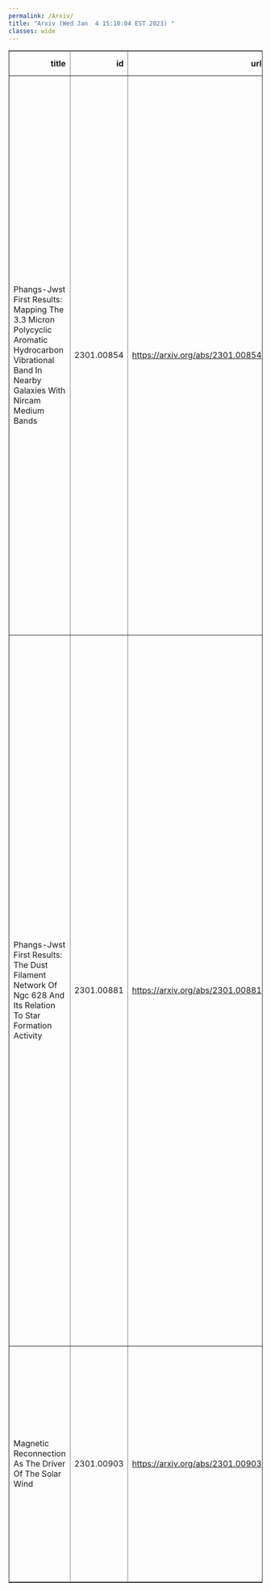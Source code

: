 ```yaml
---
permalink: /Arxiv/
title: "Arxiv (Wed Jan  4 15:10:04 EST 2023) "
classes: wide
---
```

<table border="1" class="dataframe">
  <thead>
    <tr style="text-align: right;">
      <th>title</th>
      <th>id</th>
      <th>url</th>
      <th>authors</th>
      <th>Local Authors</th>
    </tr>
  </thead>
  <tbody>
    <tr>
      <td>Phangs-Jwst First Results: Mapping The 3.3 Micron Polycyclic Aromatic   Hydrocarbon Vibrational Band In Nearby Galaxies With Nircam Medium Bands</td>
      <td>2301.00854</td>
      <td><a href="https://arxiv.org/abs/2301.00854" target="_blank">https://arxiv.org/abs/2301.00854</a></td>
      <td>Karin Sandstrom, Jérémy Chastenet, Jessica Sutter, Adam K. Leroy, Oleg V. Egorov, Thomas G. Williams, Alberto D. Bolatto, Médéric Boquien, Yixian Cao, Daniel A. Dale, Janice C. Lee, Erik Rosolowsky, Eva Schinnerer, Ashley. T. Barnes, Francesco Belfiore, F. Bigiel, Mélanie Chevance, Kathryn Grasha, Brent Groves, Hamid Hassani, Annie Hughes, Ralf S. Klessen, J. M. Diederik Kruijssen, Kirsten L. Larson, Daizhong Liu, Laura A. Lopez, Sharon E. Meidt, Eric J. Murphy, Mattia C. Sormani, David A. Thilker, Elizabeth J. Watkins</td>
      <td>Adam Leroy, Laura Lopez</td>
    </tr>
    <tr>
      <td>Phangs-Jwst First Results: The Dust Filament Network Of Ngc 628 And Its   Relation To Star Formation Activity</td>
      <td>2301.00881</td>
      <td><a href="https://arxiv.org/abs/2301.00881" target="_blank">https://arxiv.org/abs/2301.00881</a></td>
      <td>David A. Thilker, Janice C. Lee, Sinan Deger, Ashley T. Barnes, Frank Bigiel, Médéric Boquien, Yixian Cao, Mélanie Chevance, Daniel A. Dale, Oleg V. Egorov, Simon C. O. Glover, Kathryn Grasha, Jonathan D. Henshaw, Ralf S. Klessen, Eric Koch, J. M. Diederik Kruijssen, Adam K. Leroy, Ryan A. Lessing, Sharon E. Meidt, Francesca Pinna, Miguel Querejeta, Erik Rosolowsky, Karin M. Sandstrom, Eva Schinnerer, Rowan J. Smith, Elizabeth J. Watkins, Thomas G. Williams, Gagandeep S. Anand, Francesco Belfiore, Guillermo A. Blanc, Rupali Chandar, Enrico Congiu, Eric Emsellem, Brent Groves, Kathryn Kreckel, Kirsten L. Larson, Daizhong Liu, Ismael Pessa, Bradley C. Whitmore</td>
      <td>Adam Leroy</td>
    </tr>
    <tr>
      <td>Magnetic Reconnection As The Driver Of The Solar Wind</td>
      <td>2301.00903</td>
      <td><a href="https://arxiv.org/abs/2301.00903" target="_blank">https://arxiv.org/abs/2301.00903</a></td>
      <td>Nour E. Raouafi, G. Stenborg, D. B. Seaton, H. Wang, J. Wang, C. E. Deforest, S. D. Bale, J. F. Drake, V. M. Uritsky, J. T. Karpen, C. R. Devore, A. C. Sterling, T. S. Horbury, L. K. Harra, S. Bourouaine, J. C. Kasper, P. Kumar, T. D. Phan, M. Velli</td>
      <td>Ji Wang</td>
    </tr>
  </tbody>
</table>